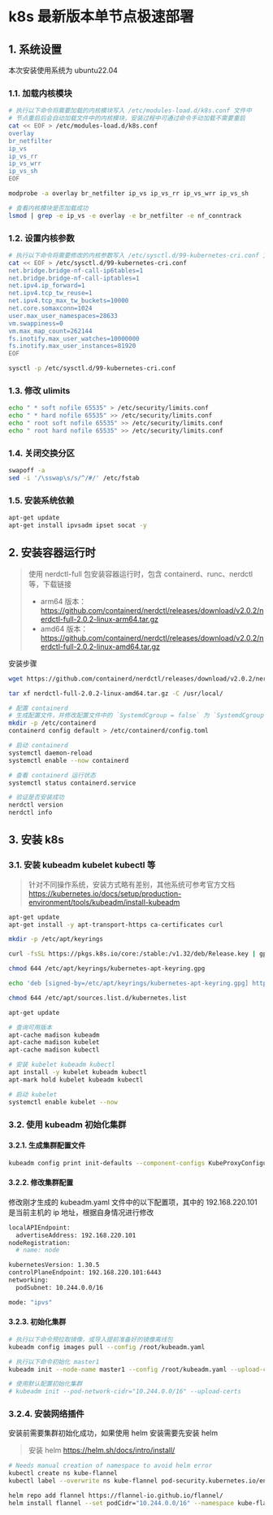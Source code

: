 # k8s 最新版本单节点极速部署
## 1. 系统设置
本次安装使用系统为 ubuntu22.04
### 1.1. 加载内核模块
```bash
# 执行以下命令将需要加载的内核模块写入 /etc/modules-load.d/k8s.conf 文件中
# 节点重启后会自动加载文件中的内核模块，安装过程中可通过命令手动加载不需要重启
cat << EOF > /etc/modules-load.d/k8s.conf
overlay
br_netfilter
ip_vs
ip_vs_rr
ip_vs_wrr
ip_vs_sh
EOF

modprobe -a overlay br_netfilter ip_vs ip_vs_rr ip_vs_wrr ip_vs_sh

# 查看内核模块是否加载成功
lsmod | grep -e ip_vs -e overlay -e br_netfilter -e nf_conntrack
```

### 1.2. 设置内核参数
```bash
# 执行以下命令将需要修改的内核参数写入 /etc/sysctl.d/99-kubernetes-cri.conf 文件中
cat << EOF > /etc/sysctl.d/99-kubernetes-cri.conf
net.bridge.bridge-nf-call-ip6tables=1
net.bridge.bridge-nf-call-iptables=1
net.ipv4.ip_forward=1
net.ipv4.tcp_tw_reuse=1
net.ipv4.tcp_max_tw_buckets=10000
net.core.somaxconn=1024
user.max_user_namespaces=28633
vm.swappiness=0
vm.max_map_count=262144
fs.inotify.max_user_watches=10000000
fs.inotify.max_user_instances=81920
EOF

sysctl -p /etc/sysctl.d/99-kubernetes-cri.conf
```
### 1.3. 修改 ulimits
```bash
echo " * soft nofile 65535" > /etc/security/limits.conf
echo " * hard nofile 65535" >> /etc/security/limits.conf
echo " root soft nofile 65535" >> /etc/security/limits.conf
echo " root hard nofile 65535" >> /etc/security/limits.conf
```
### 1.4. 关闭交换分区
```bash
swapoff -a
sed -i '/\sswap\s/s/^/#/' /etc/fstab
```
### 1.5. 安装系统依赖
```bash
apt-get update
apt-get install ipvsadm ipset socat -y
```
## 2. 安装容器运行时
> 使用 nerdctl-full 包安装容器运行时，包含 containerd、runc、nerdctl 等，下载链接
> * arm64 版本：https://github.com/containerd/nerdctl/releases/download/v2.0.2/nerdctl-full-2.0.2-linux-arm64.tar.gz
> * amd64 版本：https://github.com/containerd/nerdctl/releases/download/v2.0.2/nerdctl-full-2.0.2-linux-amd64.tar.gz

安装步骤
```bash
wget https://github.com/containerd/nerdctl/releases/download/v2.0.2/nerdctl-full-2.0.2-linux-amd64.tar.gz

tar xf nerdctl-full-2.0.2-linux-amd64.tar.gz -C /usr/local/

# 配置 containerd
# 生成配置文件，并修改配置文件中的 `SystemdCgroup = false` 为 `SystemdCgroup = true`, containerd v2.0 及以上版本可以不做修改
mkdir -p /etc/containerd
containerd config default > /etc/containerd/config.toml

# 启动 containerd
systemctl daemon-reload
systemctl enable --now containerd

# 查看 containerd 运行状态
systemctl status containerd.service

# 验证是否安装成功
nerdctl version
nerdctl info
```

## 3. 安装 k8s
### 3.1. 安装 kubeadm kubelet kubectl 等
> 针对不同操作系统，安装方式略有差别，其他系统可参考官方文档 https://kubernetes.io/docs/setup/production-environment/tools/kubeadm/install-kubeadm

```bash
apt-get update
apt-get install -y apt-transport-https ca-certificates curl

mkdir -p /etc/apt/keyrings

curl -fsSL https://pkgs.k8s.io/core:/stable:/v1.32/deb/Release.key | gpg --dearmor -o /etc/apt/keyrings/kubernetes-apt-keyring.gpg

chmod 644 /etc/apt/keyrings/kubernetes-apt-keyring.gpg

echo 'deb [signed-by=/etc/apt/keyrings/kubernetes-apt-keyring.gpg] https://pkgs.k8s.io/core:/stable:/v1.32/deb/ /' | tee /etc/apt/sources.list.d/kubernetes.list

chmod 644 /etc/apt/sources.list.d/kubernetes.list

apt-get update

# 查询可用版本
apt-cache madison kubeadm
apt-cache madison kubelet
apt-cache madison kubectl

# 安装 kubelet kubeadm kubectl
apt install -y kubelet kubeadm kubectl
apt-mark hold kubelet kubeadm kubectl

# 启动 kubelet
systemctl enable kubelet --now
```
### 3.2. 使用 kubeadm 初始化集群
#### 3.2.1. 生成集群配置文件
```bash
kubeadm config print init-defaults --component-configs KubeProxyConfiguration,KubeletConfiguration > kubeadm.yaml
```
#### 3.2.2. 修改集群配置
修改刚才生成的 kubeadm.yaml 文件中的以下配置项，其中的 192.168.220.101 是当前主机的 ip 地址，根据自身情况进行修改
```bash
localAPIEndpoint:
  advertiseAddress: 192.168.220.101
nodeRegistration:
  # name: node

kubernetesVersion: 1.30.5
controlPlaneEndpoint: 192.168.220.101:6443
networking:
  podSubnet: 10.244.0.0/16

mode: "ipvs"
```
#### 3.2.3. 初始化集群
```bash
# 执行以下命令预拉取镜像，或导入提前准备好的镜像离线包
kubeadm config images pull --config /root/kubeadm.yaml

# 执行以下命令初始化 master1
kubeadm init --node-name master1 --config /root/kubeadm.yaml --upload-certs

# 使用默认配置初始化集群
# kubeadm init --pod-network-cidr="10.244.0.0/16" --upload-certs
```
### 3.2.4. 安装网络插件
安装前需要集群初始化成功，如果使用 helm 安装需要先安装 helm
> 安装 helm https://helm.sh/docs/intro/install/
```bash
# Needs manual creation of namespace to avoid helm error
kubectl create ns kube-flannel
kubectl label --overwrite ns kube-flannel pod-security.kubernetes.io/enforce=privileged

helm repo add flannel https://flannel-io.github.io/flannel/
helm install flannel --set podCidr="10.244.0.0/16" --namespace kube-flannel flannel/flannel
```